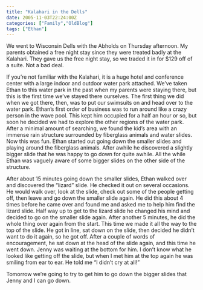 ```yaml
---
title: "Kalahari in the Dells"
date: 2005-11-03T22:24:00Z
categories: ["Family","OldBlog"]
tags: ["Ethan"]
---
```


We went to Wisconsin Dells with the Abholds on Thursday afternoon. My parents obtained a free night stay since they were treated badly at the Kalahari. They gave us the free night stay, so we traded it in for $129 off of a suite. Not a bad deal.

If you’re not familiar with the Kalahari, it is a huge hotel and conference center with a large indoor and outdoor water park attached. We’ve taken Ethan to this water park in the past when my parents were staying there, but this is the first time we’ve stayed there ourselves. The first thing we did when we got there, then, was to put our swimsuits on and head over to the water park. Ethan’s first order of business was to run around like a crazy person in the wave pool. This kept him occupied for a half an hour or so, but soon he decided we had to explore the other regions of the water park. After a minimal amount of searching, we found the kid’s area with an immense rain structure surrounded by fiberglass animals and water slides. Now this was fun. Ethan started out going down the smaller slides and playing around the fiberglass animals. After awhile he discovered a slightly bigger slide that he was happy to go down for quite awhile. All the while Ethan was vaguely aware of some bigger slides on the other side of the structure.

After about 15 minutes going down the smaller slides, Ethan walked over and discovered the “lizard” slide. He checked it out on several occasions. He would walk over, look at the slide, check out some of the people getting off, then leave and go down the smaller slide again. He did this about 4 times before he came over and found me and asked me to help him find the lizard slide. Half way up to get to the lizard slide he changed his mind and decided to go on the smaller slide again. After another 5 minutes, he did the whole thing over again from the start. This time we made it all the way to the top of the slide. He got in line, sat down on the slide, then decided he didn’t want to do it again, so he got off. After a couple of words of encouragement, he sat down at the head of the slide again, and this time he went down. Jenny was waiting at the bottom for him. I don’t know what he looked like getting off the slide, but when I met him at the top again he was smiling from ear to ear. He told me “I didn’t cry at all!”

Tomorrow we’re going to try to get him to go down the bigger slides that Jenny and I can go down.

